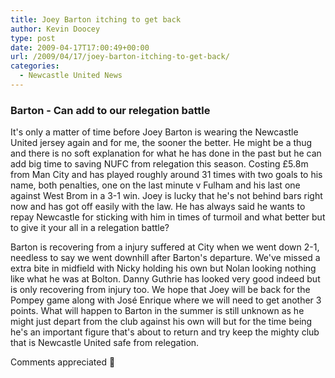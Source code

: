 ```yaml
---
title: Joey Barton itching to get back
author: Kevin Doocey
type: post
date: 2009-04-17T17:00:49+00:00
url: /2009/04/17/joey-barton-itching-to-get-back/
categories:
  - Newcastle United News
---
```


### Barton - Can add to our relegation battle

It's only a matter of time before Joey Barton is wearing the Newcastle United jersey again and for me, the sooner the better. He might be a thug and there is no soft explanation for what he has done in the past but he can add big time to saving NUFC from relegation this season. Costing £5.8m from Man City and has played roughly around 31 times with two goals to his name, both penalties, one on the last minute v Fulham and his last one against West Brom in a 3-1 win. Joey is lucky that he's not behind bars right now and has got off easily with the law. He has always said he wants to repay Newcastle for sticking with him in times of turmoil and what better but to give it your all in a relegation battle?

Barton is recovering from a injury suffered at City when we went down 2-1, needless to say we went downhill after Barton's departure. We've missed a extra bite in midfield with Nicky holding his own but Nolan looking nothing like what he was at Bolton. Danny Guthrie has looked very good indeed but is only recovering from injury too. We hope that Joey will be back for the Pompey game along with José Enrique where we will need to get another 3 points. What will happen to Barton in the summer is still unknown as he might just depart from the club against his own will but for the time being he's an important figure that's about to return and try keep the mighty club that is Newcastle United safe from relegation.

Comments appreciated 🙂
